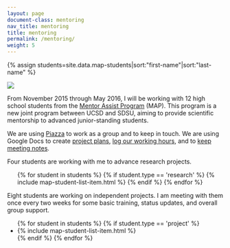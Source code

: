 ```yaml
---
layout: page
document-class: mentoring
nav_title: mentoring
title: mentoring
permalink: /mentoring/
weight: 5
---
```

{% assign students=site.data.map-students|sort:"first-name"|sort:"last-name" %}

<img class="col one right" src="{{ '/img/map.png' | prepend:site.baseurl }}">

<a name="MAP"></a>
<p>
  From November 2015 through May 2016, I will be working with 12 high school students
  from the <a href="http://education.sdsc.edu/studenttech/?page_id=879" target="_blank">Mentor Assist Program</a> (MAP). This program is a new joint
  program between UCSD and SDSU, aiming to provide scientific mentorship to advanced
  junior-standing students.
</p>

<p>
  We are using <a href="https://piazza.com/class/igiuh1qf14a2al">Piazza</a> to work as a group and to keep in touch.
  We are using Google Docs to create <a href="">project plans</a>,
  <a href="">log our working hours</a>,
  and to <a href="">keep meeting notes</a>.
</p>

<p>
  Four students are working with me to advance research projects.
  <ul>
  {% for student in students %}
    {% if student.type == 'research' %}
      {% include map-student-list-item.html %}
    {% endif %}
  {% endfor %}
  </ul>
<p>

<p>
  Eight students are working on independent projects. I am meeting
  with them once every two weeks for some basic training, status updates, and
  overall group support.

  <ul>
  {% for student in students %}
    {% if student.type == 'project' %}
    <li>
      {% include map-student-list-item.html %}
    </li>
    {% endif %}
  {% endfor %}
  </ul>
</p>

<p>
</p>
